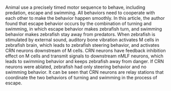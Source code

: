 Animal use a precisely timed motor sequence to behave, including predation, escape and swimming. 
All behaviors need to cooperate with each other to make the behavior happen smoothly.
In this article, the author found that escape behavior occurs by the combination of turning and swimming, 
in which escape behavior makes zebrafish turn, and swimming behavior makes zebrafish stay away from predators.
When zebrafish is stimulated by external sound, auditory bone vibration activates M cells in zebrafish brain, 
which leads to zebrafish steering behavior, and activates CRN neurons downstream of M cells. 
CRN neurons have feedback inhibition effect on M cells and transmit signals to downstream nMLF neurons, 
which leads to swimming behavior and keeps zebrafish away from danger. 
If CRN neurons were ablated, zebrafish had only steering behavior and no swimming behavior. 
It can be seen that CRN neurons are relay stations that coordinate the two behaviors of turning and 
swimming in the process of escape.